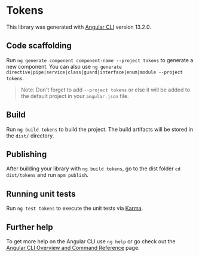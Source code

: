 # Tokens

This library was generated with [Angular CLI](https://github.com/angular/angular-cli) version 13.2.0.

## Code scaffolding

Run `ng generate component component-name --project tokens` to generate a new component. You can also use `ng generate directive|pipe|service|class|guard|interface|enum|module --project tokens`.
> Note: Don't forget to add `--project tokens` or else it will be added to the default project in your `angular.json` file. 

## Build

Run `ng build tokens` to build the project. The build artifacts will be stored in the `dist/` directory.

## Publishing

After building your library with `ng build tokens`, go to the dist folder `cd dist/tokens` and run `npm publish`.

## Running unit tests

Run `ng test tokens` to execute the unit tests via [Karma](https://karma-runner.github.io).

## Further help

To get more help on the Angular CLI use `ng help` or go check out the [Angular CLI Overview and Command Reference](https://angular.io/cli) page.
